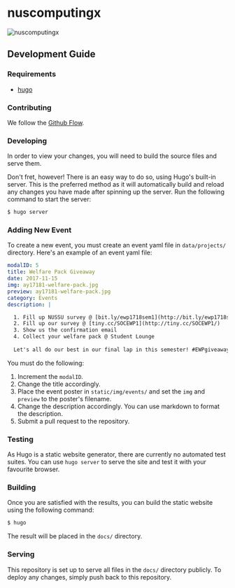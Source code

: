 # nuscomputingx
![nuscomputingx](https://img.shields.io/badge/nuscomputing-x-blue.svg)

## Development Guide

### Requirements

* [hugo](http://gohugo.io)

### Contributing

We follow the [Github Flow](https://guides.github.com/introduction/flow/).

### Developing

In order to view your changes, you will need to build the source files and serve them.

Don't fret, however! There is an easy way to do so, using Hugo's built-in server. This is the preferred method as it will automatically build and reload any changes you have made after spinning up the server. Run the following command to start the server:

``` bash
$ hugo server
```

### Adding New Event

To create a new event, you must create an event yaml file in `data/projects/` directory. Here's an example of an event yaml file:

```yaml
modalID: 5
title: Welfare Pack Giveaway
date: 2017-11-15
img: ay17181-welfare-pack.jpg
preview: ay17181-welfare-pack.jpg
category: Events
description: |

  1. Fill up NUSSU survey @ [bit.ly/ewp1718sem1](http://bit.ly/ewp1718sem1/)
  2. Fill up our survey @ [tiny.cc/SOCEWP1](http://tiny.cc/SOCEWP1/)
  3. Show us the confirmation email
  4. Collect your welfare pack @ Student Lounge
  
  Let's all do our best in our final lap in this semester! #EWPgiveaway
```

You must do the following:
1. Increment the `modalID`.
2. Change the title accordingly.
3. Place the event poster in `static/img/events/` and set the `img` and `preview` to the poster's filename. 
4. Change the description accordingly. You can use markdown to format the description.
5. Submit a pull request to the repository.


### Testing

As Hugo is a static website generator, there are currently no automated test suites. You can use `hugo server` to serve the site and test it with your favourite browser.

### Building

Once you are satisfied with the results, you can build the static website using the following command:

``` bash
$ hugo
```

The result will be placed in the `docs/` directory.

### Serving

This repository is set up to serve all files in the `docs/` directory publicly. To deploy any changes, simply push back to this repository. 
